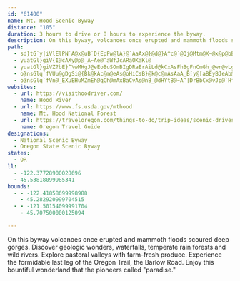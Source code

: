 ```yaml
---
id: "61400"
name: Mt. Hood Scenic Byway
distance: "105"
duration: 3 hours to drive or 8 hours to experience the byway.
description: On this byway, volcanoes once erupted and mammoth floods scoured deep gorges. Discover geologic wonders, waterfalls, temperate rain forests and wild rivers. Explore pastoral valleys with farm-fresh produce. Experience the formidable last leg of the Oregon Trail, the Barlow Road. Enjoy this bountiful wonderland that the pioneers called "paradise."
path:
  - sd}tG`y|iVlElPN`A@x@uB`D{EpFw@lA}@`AaAx@}@d@}A^c@`@Qj@Mtm@X~@x@p@bBfCxAlEb@xCNzDnAf{@XvGrElq@r@tHl@rJRQfPRfIXn@AbA]d@[h@w@^aAXkAJaBGgGJqBHs@XmA^eAn@mA~@y@p@[FBrAOr@?hCZbEDTM|b@?t@GjGeBtAQhRGbED|BT|Ad@tAl@vDdDlCdB~Aj@bD`@nREpBK~Bk@nB{@vCk@lW?lE{ETEhX}ZbMuKhBoBtJaKnGsHjEyDbC_BdLeFGgCQaBa@gAjd@ai@jTyWzVyYtAgBxBeEfBuF~@_Fd@{FpBkdAi@GjBq~@`CgwA^oJz@sa@\sTlE{vBdC{tARcCb@}BvGoJpEgKzEkS|@gCbDeGlAkA^MbHu@bA_@rB}AlG{F|AmB|ByD~AeErAiEx@wD^{EDuCEwCc@uEiAgE_A_Ce@y@yAmB]Yvx@edBd@qAr@uCd@}@hBgCVQ`@P|@`BnBjC~@rBb@j@hBl@nBzAlB^TPl@fBh@j@t@XfEXhAMh@e@Pm@A_@OWi@Gw@r@c@JaEyA]q@U_CUeAcAoC]_@q@YcCESQIYAs@t@sBNy@?_@O_A}AiEEy@NcAh@o@vDwCt@MlAR~@yBZsA|@aHAgBg@mD?k@Jg@dAqC^aCZYN?TLJX?fAuAfFOx@?n@RtBPd@VV^@XShAqDNuAJqC?sBKuBSqABeA~@oBhAkELUVOpBAnAXrW|R|CdBdAZh@DzCaAtCwAh@A`@V`AzB~AtEXb@ZLrM??o\N}ICaPDaDJk@Pm@j@y@hGmCdCsAbBgARWlF{MhF{D~@YrB]fBu@pAy@jUaSbCeAxBg@|CQbGLjDa@|@e@`DsCRg@PwAX[XDlD`BbAfAnAjD|FjQNX\JNErBoBdCsAlA_BOlBsAhIMxAVdAbD`GXdADr@AdBaAdCC^?f@Lx@DfE^fBLrAMpBo@~C?d@FZRRzAAZFXb@~@`FNZl@^fGrBv^~KlAn@hBhCr@n@`@RbA[|BeBfCsAz@_AhAmBr@k@@bAyCtLo@tAoAxBmEtJSrAUpCo@rDJzDRdAlC`E~BfC_@~JEfGInz@IfFe@zE
  - yuatGl}giV{I@cAXy@p@_A~Ae@^aWfJcARaOKaKl@
  - yuatGl}giVZ?bE}^\wMHgJ@eEoBuSOmBIgDRaErAiLd@kCxAsFhBgFnCmGh_@wr@vLgT`Tq\nOqUdB{BbCyB`HeDrByAlCyCtAuBnAkC`AyCt@gDb@mDXmE~B{m@LmJVgr@PiH|@oPr@mHbAaInE_\hGk`@Z_D\oDNcDp@yZX_Hh@mHbA{IrRkqA~@aIPqDBaHmAmiAa@{Is@mG_A{FqHq^wJ_d@uM{n@}FiUqDaL}I}ZmAgHq@uGWkFIoFRmJrDyh@fCaa@^{Mx@ai@D_J_AeNwFqs@y@kGmC{NmCyOu@uHUeF]qV[q\GkUFsCTgDr@_F|VwvAtAeJrH{`@bLmp@dBoIrAmF|BgHlDkIpl@ghAxEoJ~JcYjNme@bBoG|Lwa@dKc^lAuFlCwN`TweAbEcUd@_DdEuc@vC{]`BcMlAyG`Rc~@tEkRlBmGnFwOnGiOrJ{ShMoYrByDbCoDrEuEvUgRnC_BjHgDz@k@~MuJdEgDdFaFtIuJfEeGlGiKxJiSjCyGnAmErEqRbCyLd^c~A^mCJmCUaHmBuV_G}|@YoCkAmIWkCiCm]aD{Wo@kLyBcYIsCBkCN{Bx@aDx@_CrCmDdCkBpBmB~AyBn@wAXmAXgC@kBO{KFmA`@uC|@sBnAmAvBkAhCq@rAs@hAmAx@eBZaBHqAAaCKy@u@sC_NcZoIqVaDyJ{@uEs@gKc@oCeAoCmA{Bo@y@cCaEiBsEcBoI]}D[aFe@iKc@gNEmDTuCVeAjA_Cp@s@`A_@dAWdAD`A^|@l@zCdDx@j@bA^hADhAO~@c@v@s@nA}BhC{GbCoHbCsKlFi[x@oINgDRcMj@{o@CwDQSSa@qAmIs@wCyCiJm@kCi@uEIsC?qCJsC\sCrB}KHeB?wND}ANy@XaA`CmDj@qC~@}GXqCDgAEaHDmCHqALa@z@qABgDNsDj@mJb@gE
  - o}nsGlq`fVUu@gDgSi@{Bk@kAc@m@eAs@oHiCsB}@k@c@mAsAaA_B[y@[aBEyBJeAb@gBdA_B|AyArDyBdC_AdH{AfAk@`AkARg@^_BJgBKyBYyAoOyf@Ky@C{ARkDGy@Ke@_@m@o@_@sBEy@Mi@i@c@oAE}@Bg@tAoPHoCGy@]qAw@eA_As@o@s@Ys@I}@Fy@Ry@dDmE^oAX_C?wAY_Ca@mAqAgCOw@Cm@J{@hA_EJs@TqCHaC?gAOw@Yu@k@c@w@Go@Xc@f@_@pAmB|Pi@xDk@jB_A`BsApAsAZi@EiAm@kCsCq@[k@KsB?oOx@_A^cAt@mCjEcBxAyBn@gFNuAReAl@gCdCcBx@yA?_Ae@a@_@k@mAOg@MyABiBLy@Ty@^o@h@k@nEkBbAu@Te@j@wB@uAOeBY_AYe@eAs@g@MqBDaEz@o@^y@~@iAxBiA~AkIhFgBpAa@j@Qt@CvAZpA|@bCNdABvAGh@Sj@u@fAeA\s@EcAy@k@kAOy@?y@d@iE?k@UqAYe@o@a@YEqCJu@KYSsJMqBD}@b@a@|@OrA?f@T|@
  - o}nsGlq`fVn@_EXuEHuMZmEh@qCh@mAxBaCvAs@nB_@dHYtB@~A^|DrBbCx@vJp@`HfBrBBx@OdBo@vAiA~@uAl@sAfGaRzB{FtDgIfDgGzCaFx@kBf@aBd@yCFqCG{ENg@CmGR_ERgBvBgMVyBD_BAgAyBgP]oDOuVo@uEm@gDu@qCcBcEsR}[yBsEs@sB_@_CuA}Ms@yDiByEoCgFiAqCk@yBKuAEwA^{Dn@sCh@gAr@cApAo@tBe@bWzBbCEd@CbBu@~AaBbAyBl@iDDkDmAiH_AiDOaB?kBTaCh@{B|AsE^qDGgDq@aDcAyBmD_FoA_C}AcFk@qAkCaCuAq@yC_@sGJgEj@gFzAqEbCgYpQwDrB_Cx@iARiBKiCi@s@_@_A}@yBcDqJ_MmD_F}C{F_AeDc@wBYcCU{Bi@cMUqBOs@u@yBgAaB}BqA_ASsScBiJgA}Au@gBqBi@eBUcBIkAHqBRmAb@eBhEwKnAsCx@kAt@s@lAw@pHoCt@e@n@eA^sALwA?s@SgBsBsFiAyDKo@e@yEQsDEsKUmBYo@cAkAeBg@aE`@oAKs@[y@}@kA_Fc@oCo@sAcAw@_@MkAAeBn@iC~AiBDu@[i@e@s@oAYcAEcA?sA~@{FNqCy@iSWiCg@_Di@{BqKi]m@gDQwBOaCSiSaAusAWcLi@_J}AuNoDqRoDoMcDeKcHkNc[yk@kJuQ_AsBmFaPgIeUgA_C{AoC}D}FwFoFeFkD_HuCqEqA}JuBeK}@oO[soBeBkIYyVkDmEYwCXsG|AsCP{Hc@gHJcu@lHwj@bG_Bd@wEpDeBfAi@RcAJ_AYqGuDoAI{F^iAK}FaD}AYiE?sFx@{Fs@iBGiDXcDO}@JcI|CqBh@cJj@qCEo@M_GmCkCk@sAAeEz@mCD}D_A}DyAwEuAiCFgAXyAdAqA~AwEpM}@dBeA~AgE`D_Cj@gGSwDq@mDA_d@hH{JvA_CNsCDyLYyEXmAXoB~@cApAgHzKsEzFcE`FiAdAcB`AuAd@cKjAuAF}AGwHeByAQcCHiCT}Bb@aEFoGaBwBWuAG}DD}BMyB}@cCkBaCaCoC_C{BsCqBoDiAgDeAqEc@mC}G}o@sAyFoBaFgDwEmD{CmFmCe[mFyAKiF[{XIw_@HyENkEb@gEr@eW`F}Jr@{B?eL_A{OmCsBU{DW}EGqALaC`A}FxEyCvAcARqCDyDi@iHg@wALsFxAwBDiCGsBLwXfFmIlBcCdAgJ`FeFdCq@ReCJsHJq]_@wu@@ed@Mua@DeMRcWJgFq@mEuB_BiAcD{C_QaTwGiFwh@}ZwDuByDyAiu@ySwCiAgLyFmFkB}Du@mDc@qDOeC?cPhAgN|A}ETyAKgDoAaFkEeF{DqJgE{B_BeAsAcAyB_@kAy@mD}CiReAcEqBwF{@gBwBsD_BmB_FsE}Q{KwJsFkD_B}HmCiPcFmCWqAFw@PoBx@}B~AeCtAmA^sANuCWgA_@yAgAs@s@yA}CgD}Lq@kBcAuBeByByJuIeAyAi@wAi@gBs@mEoA{Te@gEs@gD}A_FyC{FyAkBo@m@_BgAgBgAoBy@kFeAoD?kBJsIfAwGlAcWrDaBJwCK}@SiBk@uJyEsBi@cCc@sDYkGRoDp@eIrBqBRkFRsFGy`@F}w@M}KGmBOuA[{CeAoLaHoGeCoLoDmEeBeQoImDqBiCu@mB]_CMmCJiDf@sFtBkD~@iBH_Ci@aBu@i@_@yGmIgBgAeB]cBE{Ev@aA^cALwAWoBo@oBqAsAoAmBkAcBm@u@ImBReBhA}EtGeB~A{BfA_CAcAYsAw@{@eAi@aA}@_Cy@gDyAmEo@qAoBmBmAe@u@McAJcAZoAv@cClB}Al@
websites:
  - url: https://visithoodriver.com/
    name: Hood River
  - url: https://www.fs.usda.gov/mthood
    name: Mt. Hood National Forest
  - url: https://traveloregon.com/things-to-do/trip-ideas/scenic-drives/mt-hood-scenic-byway/
    name: Oregon Travel Guide
designations:
  - National Scenic Byway
  - Oregon State Scenic Byway
states:
  - OR
ll:
  - -122.37728900028696
  - 45.53818099985341
bounds:
  - - -122.41858699998988
    - 45.282920999704515
  - - -121.50154099991704
    - 45.707500000125094

---
```


On this byway volcanoes once erupted and mammoth floods scoured deep gorges. Discover geologic wonders, waterfalls, temperate rain forests and wild rivers. Explore pastoral valleys with farm-fresh produce. Experience the formidable last leg of the Oregon Trail, the Barlow Road. Enjoy this bountiful wonderland that the pioneers called "paradise."
